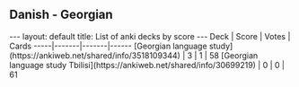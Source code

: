 <h2>Danish  -  Georgian</h2>
---
layout: default
title: List of anki decks by score
---
Deck | Score | Votes | Cards
-----|-------|-------|------
[Georgian language study](https://ankiweb.net/shared/info/3518109344) | 3 | 1 | 58
[Georgian language study Tbilisi](https://ankiweb.net/shared/info/30699219) | 0 | 0 | 61
